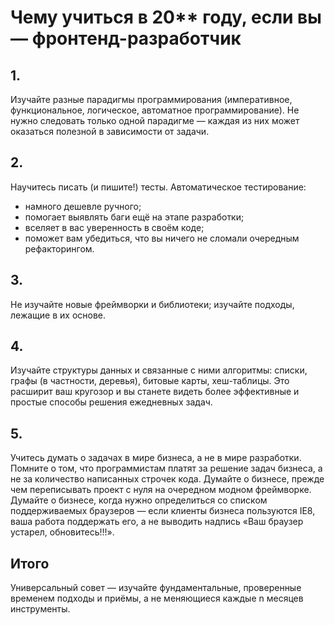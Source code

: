 # Чему учиться в 20** году, если вы — фронтенд-разработчик

## 1.

Изучайте разные парадигмы программирования (императивное, функциональное,
логическое, автоматное программирование). Не нужно следовать только одной
парадигме — каждая из них может оказаться полезной в зависимости от задачи.


## 2.

Научитесь писать (и пишите!) тесты. Автоматическое тестирование:
- намного дешевле ручного;
- помогает выявлять баги ещё на этапе разработки;
- вселяет в вас уверенность в своём коде;
- поможет вам убедиться, что вы ничего не сломали очередным рефакторингом.

## 3.
Не изучайте новые фреймворки и библиотеки; изучайте подходы, лежащие в их основе.

## 4.

Изучайте структуры данных и связанные с ними алгоритмы: списки, графы
(в частности, деревья), битовые карты, хеш-таблицы. Это расширит ваш кругозор
и вы станете видеть более эффективные и простые способы решения ежедневных задач.

## 5.

Учитесь думать о задачах в мире бизнеса, а не в мире разработки. Помните о том,
что программистам платят за решение задач бизнеса, а не за количество написанных
строчек кода. Думайте о бизнесе, прежде чем переписывать проект с нуля
на очередном модном фреймворке. Думайте о бизнесе, когда нужно определиться
со списком поддерживаемых браузеров — если клиенты бизнеса пользуются IE8, ваша
работа поддержать его, а не выводить надпись «Ваш браузер устарел, обновитесь!!!».

## Итого

Универсальный совет — изучайте фундаментальные, проверенные временем подходы
и приёмы, а не меняющиеся каждые n месяцев инструменты.
